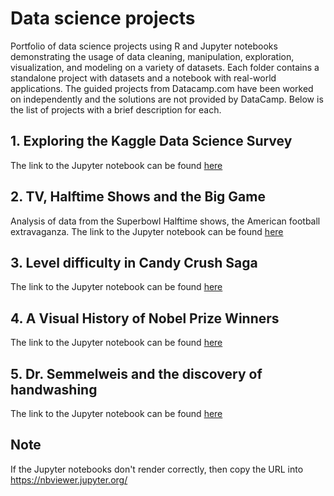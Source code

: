 # Data science projects
Portfolio of data science projects using R and Jupyter notebooks demonstrating the usage of data cleaning, manipulation, exploration, visualization, and modeling on a variety of datasets. Each folder contains a standalone project with datasets and a notebook with real-world applications. The guided projects from Datacamp.com have been worked on independently and the solutions are not provided by DataCamp.
Below is the list of projects with a brief description for each.

## 1. Exploring the Kaggle Data Science Survey
The link to the Jupyter notebook can be found [here](../master/Exploring%20the%20Kaggle%20Data%20Science%20Survey/notebook.ipynb)
## 2. TV, Halftime Shows and the Big Game
Analysis of data from the Superbowl Halftime shows, the American football extravaganza.
The link to the Jupyter notebook can be found [here](../master/TV%2C%20Halftime%20Shows%2C%20and%20the%20Big%20Game/notebook.ipynb)
## 3. Level difficulty in Candy Crush Saga
The link to the Jupyter notebook can be found [here](../master/Level%20Difficulty%20in%20Candy%20Crush%20Saga/notebook.ipynb)

## 4. A Visual History of Nobel Prize Winners
The link to the Jupyter notebook can be found [here](../master/A%20Visual%20History%20of%20Nobel%20Prize%20Winners/notebook.ipynb)


## 5. Dr. Semmelweis and the discovery of handwashing
The link to the Jupyter notebook can be found [here](../master/Dr.%20Semmelweis%20and%20the%20Discovery%20of%20Handwashing/notebook.ipynb)


## Note
If the Jupyter notebooks don't render correctly, then copy the URL into https://nbviewer.jupyter.org/
